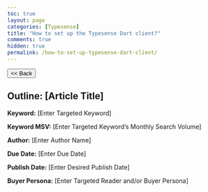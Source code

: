 ```yaml
---
toc: true
layout: page
categories: [Typesense]
title: "How to set up the Typesense Dart client?"
comments: true
hidden: true
permalink: /how-to-set-up-typesense-dart-client/
---
```


<button class="back-button" onclick="window.history.back()"><< Back</button>

## Outline: [Article Title]

**Keyword:** [Enter Targeted Keyword]

**Keyword MSV:** [Enter Targeted Keyword’s Monthly Search Volume]

**Author:** [Enter Author Name]

**Due Date:** [Enter Due Date]

**Publish Date:** [Enter Desired Publish Date]

**Buyer Persona:** [Enter Targeted Reader and/or Buyer Persona]

<br>
